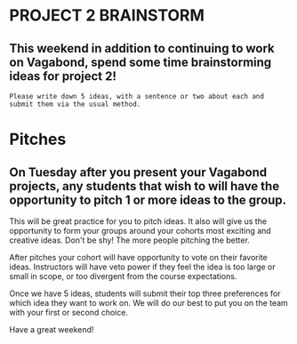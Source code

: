 # PROJECT 2 BRAINSTORM

## This weekend in addition to continuing to work on Vagabond, spend some time brainstorming ideas for project 2!

	Please write down 5 ideas, with a sentence or two about each and submit them via the usual method. 

# Pitches

## On Tuesday after you present your Vagabond projects, any students that wish to will have the opportunity to pitch 1 or more ideas to the group.

This will be great practice for you to pitch ideas. It also will give us the opportunity to form your groups around your cohorts most exciting and creative ideas. Don't be shy! The more people pitching the better. 

After pitches your cohort will have opportunity to vote on their favorite ideas. Instructors will have veto power if they feel the idea is too large or small in scope, or too divergent from the course expectations. 

Once we have 5 ideas, students will submit their top three preferences for which idea they want to work on. We will do our best to put you on the team with your first or second choice. 


Have a great weekend!
